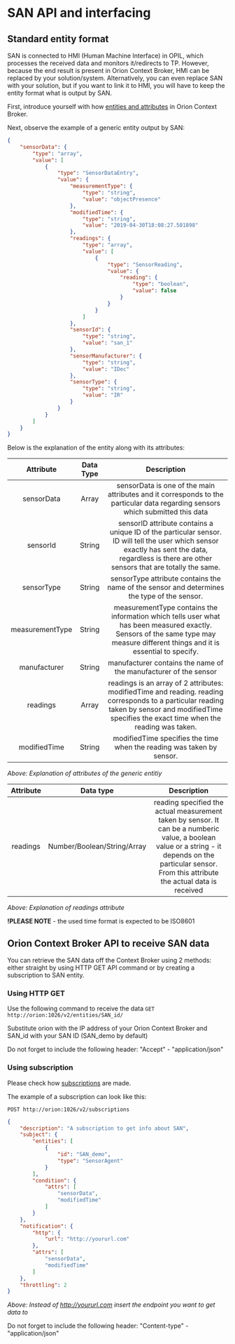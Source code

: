 # SAN API and interfacing

## Standard entity format
SAN is connected to HMI (Human Machine Interface) in OPIL, which processes the received data and monitors it/redirects to TP. 
However, because the end result is present in Orion Context Broker, HMI can be replaced by your solution/system. 
Alternatively, you can even replace SAN with your solution, but if you want to link it to HMI,
you will have to keep the entity format what is output by SAN.

First, introduce yourself with how 
[entities and attributes](https://fiware-orion.readthedocs.io/en/master/user/walkthrough_apiv2/index.html#entity-creation) 
in Orion Context Broker.

Next, observe the example of a generic entity output by SAN:

```json
{
    "sensorData": {
        "type": "array",
        "value": [
            {
                "type": "SensorDataEntry",
                "value": {
                    "measurementType": {
                        "type": "string",
                        "value": "objectPresence"
                    },
                    "modifiedTime": {
                        "type": "string",
                        "value": "2019-04-30T18:08:27.501898"
                    },
                    "readings": {
                        "type": "array",
                        "value": [
                            {
                                "type": "SensorReading",
                                "value": {
                                    "reading": {
                                        "type": "boolean",
                                        "value": false
                                    }
                                }
                            }
                        ]
                    },
                    "sensorId": {
                        "type": "string",
                        "value": "san_1"
                    },
                    "sensorManufacturer": {
                        "type": "string",
                        "value": "IDec"
                    },
                    "sensorType": {
                        "type": "string",
                        "value": "IR"
                    }
                }
            }
        ]
    }
}
```
Below is the explanation of the entity along with its attributes:

|        Attribute        | Data Type |                                                                                                                                                                                            Description                                                                                                                                                                                         |
|:---------------:|:---------:|:----------------------------------------------------------------------------------------------------------------------------------------------------------------------------------------------------:|
|        sensorData     |     Array     | sensorData is one of the main attributes and it    corresponds to the particular data regarding sensors    which submitted this data                                                                                                                                         |
|         sensorId        |     String    | sensorID attribute contains a unique ID of the particular sensor.    ID will tell the user which sensor exactly has sent the data,    regardless is there are other sensors that are totally the same.     |
|        sensorType     |     String    | sensorType attribute contains the name of the sensor and    determines the type of the sensor.                                                                                                                                                                                                                 |
| measurementType |     String    | measurementType contains the information which tells user what has been measured exactly. Sensors of the same type    may measure different things and it is essential to specify.                                         |
|     manufacturer    |     String    | manufacturer contains the name of the manufacturer of the sensor                                                                                                                                                                                                                                                                         |
|         readings        |     Array     | readings is an array of 2 attributes: modifiedTime and reading.    reading corresponds to a particular reading taken    by sensor and modifiedTime specifies the exact time when    the reading was taken. |
|     modifiedTime    |     String    |    modifiedTime specifies the time when the reading was taken by sensor.                                                                                                                                                                                                                                                             |
*Above: Explanation of attributes of the generic entitiy*

| Attribute |             Data type             |                                                                                                                                                                                                    Description                                                                                                                                                                                                    |
|:---------:|:---------------------:|:-------------------------------------------------------------------------------------------------------------------------------------------------------------------------------------------------------------:|
|    readings | Number/Boolean/String/Array |    reading specified the actual measurement taken by sensor.     It can be a numberic value, a boolean value or a string - it depends     on the particular sensor. From this attribute the actual data is received |

*Above: Explanation of readings attribute*

**!PLEASE NOTE** - the used time format is expected to be ISO8601

## Orion Context Broker API to receive SAN data
You can retrieve the SAN data off the Context Broker using 2 methods: either straight by using HTTP GET API command or
by creating a subscription to SAN entity.

### Using HTTP GET

Use the following command to receive the data
```GET http://orion:1026/v2/entities/SAN_id/```

Substitute orion with the IP address of your Orion Context Broker and SAN_id with your SAN ID (SAN_demo by default)

Do not forget to include the following header: "Accept" - "application/json"

### Using subscription

Please check how 
[subscriptions](https://fiware-orion.readthedocs.io/en/master/user/walkthrough_apiv2/index.html#subscriptions) are made.

The example of a subscription can look like this:

```POST http://orion:1026/v2/subscriptions```
```json
{
    "description": "A subscription to get info about SAN",
    "subject": {
        "entities": [
            {
                "id": "SAN_demo",
                "type": "SensorAgent"
            }
        ],
        "condition": {
            "attrs": [
                "sensorData",
                "modifiedTime"
            ]
        }
    },
    "notification": {
        "http": {
            "url": "http://yoururl.com"
        },
        "attrs": [
            "sensorData",
            "modifiedTime"
        ]
    },
    "throttling": 2
}
```
*Above: Instead of http://yoururl.com insert the endpoint you want to get data to*

Do not forget to include the following header: "Content-type" - "application/json"
